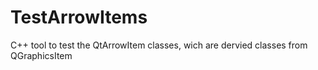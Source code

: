 # TestArrowItems
C++ tool to test the QtArrowItem classes, wich are dervied classes from QGraphicsItem
